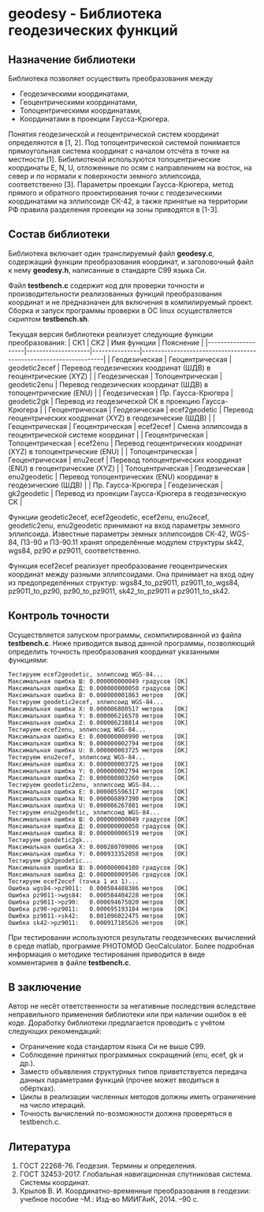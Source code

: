 # geodesy - Библиотека геодезических функций

## Назначение библиотеки
Библиотека позволяет осуществить преобразования между
- Геодезическими координатами,
- Геоцентрическими координатами,
- Топоцентрическими координатами,
- Координатами в проекции Гаусса-Крюгера.

Понятия геодезической и геоцентрической систем координат определяются в [1, 2]. Под топоцентрической системой понимается прямоугольная система координат с началом отсчёта в точке на местности [1]. Бибилиотекой используются топоцентрические координаты E, N, U, отложенные по осям с направлением на восток, на север и по нормали к поверхности земного эллипсоида, соответственно [3]. Параметры проекции Гаусса-Крюгера, метод прямого и обратного проектирования точки с геодезическими координатами на эллипсоиде СК-42, а также принятые на территории РФ правила разделения проекции на зоны приводятся в [1-3].

## Состав библиотеки
Библиотека включает один транслируемый файл **geodesy.c**, содержащий функции преобразования координат, и заголовочный файл к нему **geodesy.h**, написанные в стандарте C99 языка Си.

Файл **testbench.c** содержит код для проверки точности и производительности реализованных функций преобразования координат и не предназначен для включения в компилируемый проект. Сборка и запуск программы проверки в ОС linux осуществляется скриптом **testbench.sh**.

Текущая версия библиотеки реализует следующие функции преобразования:
| СК1                | СК2                | Имя функции   | Пояснение                                                        |
|--------------------|--------------------|---------------|------------------------------------------------------------------|
| Геодезическая      | Геоцентрическая    | geodetic2ecef | Перевод геодезических коодринат (ШДВ) в геоцентрические (XYZ)    |
| Геодезическая      | Топоцентрическая   | geodetic2enu  | Перевод геодезических координат (ШДВ) в топоцентрические (ENU)   |
| Геодезическая      | Пр. Гаусса-Крюгера | geodetic2gk   | Перевод из геодезической СК в проекцию Гаусса-Крюгера            |
| Геоцентрическая    | Геодезическая      | ecef2geodetic | Перевод геоцентрических коодринат (XYZ) в геодезические (ШДВ)    |
| Геоцентрическая    | Геоцентрическая    | ecef2ecef     | Смена эллипсоида в геоцентрической системе координат             |
| Геоцентрическая    | Топоцентрическая   | ecef2enu      | Перевод геоцентрических коодринат (XYZ) в топоцентрические (ENU) |
| Топоцентрическая   | Геоцентрическая    | enu2ecef      | Перевод топоцентрических координат (ENU) в геоцентрические (XYZ) |
| Топоцентрическая   | Геодезическая      | enu2geodetic  | Перевод топоцентрических (ENU) координат в геодезические (ШДВ)   |
| Пр. Гаусса-Крюгера | Геодезическая      | gk2geodetic   | Перевод из проекции Гаусса-Крюгера в геодезическую СК            |

Функции geodetic2ecef, ecef2geodetic, ecef2enu, enu2ecef, geodetic2enu, enu2geodetic принимают на вход параметры земного эллипсоида. Известные параметры земных эллипсоидов СК-42, WGS-84, ПЗ-90 и ПЗ-90.11 хранят определённые модулем структуры sk42, wgs84, pz90 и pz9011, соответственно.

Функция ecef2ecef реализует преобразование геоцентрических координат между разными эллипсоидами. Она принимает на вход одну из предопределённых структур: wgs84_to_pz9011, pz9011_to_wgs84, pz9011_to_pz90, pz90_to_pz9011, sk42_to_pz9011 и pz9011_to_sk42.

## Контроль точности
Осуществляется запуском программы, скомпилированной из файла **testbench.c**. Ниже приводится вывод данной программы, позволяющий определить точность преобразования координат указанными функциями:

    Тестируем ecef2geodetic, эллипсоид WGS-84...
    Максимальная ошибка Ш: 0.000000000049 градусов [OK]
    Максимальная ошибка Д: 0.000000000050 градусов [OK]
    Максимальная ошибка В: 0.000000001863 метров   [OK]
    Тестируем geodetic2ecef, эллипсоид WGS-84...
    Максимальная ошибка X: 0.000006800517 метров   [OK]
    Максимальная ошибка Y: 0.000006216578 метров   [OK]
    Максимальная ошибка Z: 0.000006238814 метров   [OK]
    Тестируем ecef2enu, эллипсоид WGS-84...  
    Максимальная ошибка E: 0.000000000990 метров   [OK]
    Максимальная ошибка N: 0.000000002794 метров   [OK]
    Максимальная ошибка U: 0.000000003725 метров   [OK]
    Тестируем enu2ecef, эллипсоид WGS-84...
    Максимальная ошибка X: 0.000000003725 метров   [OK]
    Максимальная ошибка Y: 0.000000002794 метров   [OK]
    Максимальная ошибка Z: 0.000000003260 метров   [OK]
    Тестируем geodetic2enu, эллипсоид WGS-84...
    Максимальная ошибка E: 0.000005596317 метров   [OK]
    Максимальная ошибка N: 0.000008897390 метров   [OK]
    Максимальная ошибка U: 0.000006267801 метров   [OK]
    Тестируем enu2geodetic, эллипсоид WGS-84...
    Максимальная ошибка Ш: 0.000000000049 градусов [OK]
    Максимальная ошибка Д: 0.000000000050 градусов [OK]
    Максимальная ошибка В: 0.000000006519 метров   [OK]
    Тестируем geodetic2gk...
    Максимальная ошибка X: 0.000280709006 метров   [OK]
    Максимальная ошибка Y: 0.000933352858 метров   [OK]
    Тестируем gk2geodetic...
    Максимальная ошибка Ш: 0.000000004100 градусов [OK]
    Максимальная ошибка Д: 0.000000009586 градусов [OK]
    Тестируем ecef2ecef (точка 1 из 1)...
    Ошибка wgs84->pz9011:  0.000504408386 метров   [OK]
    Ошибка pz9011->wgs84:  0.000504404228 метров   [OK]
    Ошибка pz9011->pz90:   0.000694675020 метров   [OK]
    Ошибка pz90->pz9011:   0.000695193184 метров   [OK]
    Ошибка pz9011->sk42:   0.001096022475 метров   [OK]
    Ошибка sk42->pz9011:   0.000917185626 метров   [OK]
При тестировании используются результаты геодезических вычислений в среде matlab, программе PHOTOMOD GeoCalculator. Более подробная информация о методике тестирования приводится в виде комментариев в файле **testbench.c**.

## В заключение
Автор не несёт ответственности за негативные последствия вследствие неправильного применения библиотеки или при наличии ошибок в её коде.
Доработку библиотеки предлагается проводить с учётом следующих рекомендаций:
- Ограничение кода стандартом языка Си не выше С99.
- Соблюдение принятых программных сокращений (enu, ecef, gk и др.).
- Заместо объявления структурных типов приветствуется передача данных параметрами функций (прочее может вводиться в обёртках).
- Циклы в реализации численных методов должны иметь ограничение на число итераций.
- Точность вычислений по-возможности должна проверяться в testbench.c.

## Литература
1. ГОСТ 22268-76. Геодезия. Термины и определения.
2. ГОСТ 32453-2017. Глобальная навигационная спутниковая система. Системы координат.
3. Крылов В. И. Координатно-временные преобразования в геодезии: учебное пособие –М.: Изд-во МИИГАиК, 2014. –90 с.
